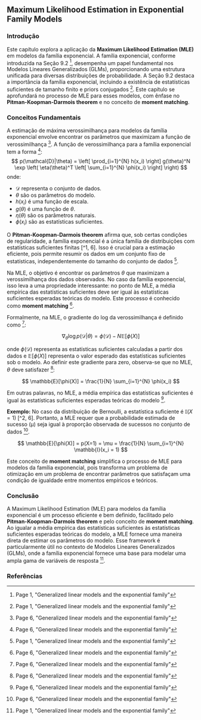 ## Maximum Likelihood Estimation in Exponential Family Models

### Introdução
Este capítulo explora a aplicação da **Maximum Likelihood Estimation (MLE)** em modelos da família exponencial. A família exponencial, conforme introduzida na Seção 9.2 [^1], desempenha um papel fundamental nos Modelos Lineares Generalizados (GLMs), proporcionando uma estrutura unificada para diversas distribuições de probabilidade. A Seção 9.2 destaca a importância da família exponencial, incluindo a existência de estatísticas suficientes de tamanho finito e priors conjugados [^1]. Este capítulo se aprofundará no processo de MLE para esses modelos, com ênfase no **Pitman-Koopman-Darmois theorem** e no conceito de **moment matching**.

### Conceitos Fundamentais

A estimação de máxima verossimilhança para modelos da família exponencial envolve encontrar os parâmetros que maximizam a função de verossimilhança [^6]. A função de verossimilhança para a família exponencial tem a forma [^6]:
$$ p(\mathcal{D}|\theta) = \left[ \prod_{i=1}^{N} h(x_i) \right] g(\theta)^N \exp \left( \eta(\theta)^T \left[ \sum_{i=1}^{N} \phi(x_i) \right] \right) $$
onde:
- $\mathcal{D}$ representa o conjunto de dados.
- $\theta$ são os parâmetros do modelo.
- $h(x_i)$ é uma função de escala.
- $g(\theta)$ é uma função de $\theta$.
- $\eta(\theta)$ são os parâmetros naturais.
- $\phi(x_i)$ são as estatísticas suficientes.

O **Pitman-Koopman-Darmois theorem** afirma que, sob certas condições de regularidade, a família exponencial é a única família de distribuições com estatísticas suficientes finitas [^1, 6]. Isso é crucial para a estimação eficiente, pois permite resumir os dados em um conjunto fixo de estatísticas, independentemente do tamanho do conjunto de dados [^1].

Na MLE, o objetivo é encontrar os parâmetros $\theta$ que maximizam a verossimilhança dos dados observados. No caso da família exponencial, isso leva a uma propriedade interessante: no ponto de MLE, a média empírica das estatísticas suficientes deve ser igual às estatísticas suficientes esperadas teóricas do modelo. Este processo é conhecido como **moment matching** [^6].

Formalmente, na MLE, o gradiente do log da verossimilhança é definido como [^6]:

$$ \nabla_\theta \log p(\mathcal{D}|\theta) = \phi(\mathcal{D}) - N \mathbb{E}[\phi(X)] $$

onde $\phi(\mathcal{D})$ representa as estatísticas suficientes calculadas a partir dos dados e $\mathbb{E}[\phi(X)]$ representa o valor esperado das estatísticas suficientes sob o modelo. Ao definir este gradiente para zero, observa-se que no MLE, $\theta$ deve satisfazer [^6]:

$$ \mathbb{E}[\phi(X)] = \frac{1}{N} \sum_{i=1}^{N} \phi(x_i) $$

Em outras palavras, no MLE, a média empírica das estatísticas suficientes é igual às estatísticas suficientes esperadas teóricas do modelo [^6].

**Exemplo:** No caso da distribuição de Bernoulli, a estatística suficiente é $\mathbb{I}(X = 1)$ [^2, 6]. Portanto, a MLE requer que a probabilidade estimada de sucesso (μ) seja igual à proporção observada de sucessos no conjunto de dados [^6].

$$ \mathbb{E}[\phi(X)] = p(X=1) = \mu = \frac{1}{N} \sum_{i=1}^{N} \mathbb{I}(x_i = 1) $$

Este conceito de **moment matching** simplifica o processo de MLE para modelos da família exponencial, pois transforma um problema de otimização em um problema de encontrar parâmetros que satisfaçam uma condição de igualdade entre momentos empíricos e teóricos.

### Conclusão

A Maximum Likelihood Estimation (MLE) para modelos da família exponencial é um processo eficiente e bem definido, facilitado pelo **Pitman-Koopman-Darmois theorem** e pelo conceito de **moment matching**. Ao igualar a média empírica das estatísticas suficientes às estatísticas suficientes esperadas teóricas do modelo, a MLE fornece uma maneira direta de estimar os parâmetros do modelo. Esse framework é particularmente útil no contexto de Modelos Lineares Generalizados (GLMs), onde a família exponencial fornece uma base para modelar uma ampla gama de variáveis de resposta [^1].

### Referências
[^1]: Page 1, "Generalized linear models and the exponential family"
[^2]: Page 2, "Generalized linear models and the exponential family"
[^6]: Page 6, "Generalized linear models and the exponential family"
<!-- END -->